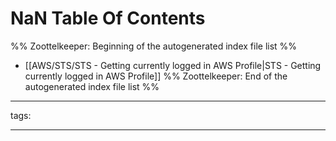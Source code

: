 # NaN Table Of Contents



%% Zoottelkeeper: Beginning of the autogenerated index file list  %%
-  [[AWS/STS/STS - Getting currently logged in AWS Profile|STS - Getting currently logged in AWS Profile]]
%% Zoottelkeeper: End of the autogenerated index file list  %%



---

tags: 

---